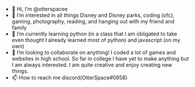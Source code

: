 - 👋 Hi, I’m @otterspacee
- 👀 I’m interested in all things Disney and Disney parks, coding (ofc), gaming, photography, reading, and hanging out with my friend and family
- 🌱 I’m currently learning python (in a class that I am obligated to take even thought I already learned most of python) and javascript (on my own) 
- 💞️ I’m looking to collaborate on anything! I coded a lot of games and websites in high school. So far in college I have yet to make anything but I am always interested. I am quite creative and enjoy creating new things. 
- 📫 How to reach me discord(OtterSpace#0958) 

<!---
otterspacee/otterspacee is a ✨ special ✨ repository because its `README.md` (this file) appears on your GitHub profile.
You can click the Preview link to take a look at your changes.
--->
